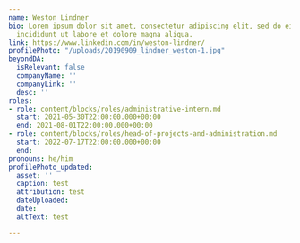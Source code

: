 ```yaml
---
name: Weston Lindner
bio: Lorem ipsum dolor sit amet, consectetur adipiscing elit, sed do eiusmod tempor
  incididunt ut labore et dolore magna aliqua.
link: https://www.linkedin.com/in/weston-lindner/
profilePhoto: "/uploads/20190909_lindner_weston-1.jpg"
beyondDA:
  isRelevant: false
  companyName: ''
  companyLink: ''
  desc: ''
roles:
- role: content/blocks/roles/administrative-intern.md
  start: 2021-05-30T22:00:00.000+00:00
  end: 2021-08-01T22:00:00.000+00:00
- role: content/blocks/roles/head-of-projects-and-administration.md
  start: 2022-07-17T22:00:00.000+00:00
  end: 
pronouns: he/him
profilePhoto_updated:
  asset: ''
  caption: test
  attribution: test
  dateUploaded: 
  date: 
  altText: test

---
```

